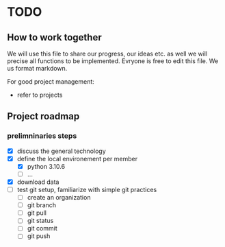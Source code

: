 # TODO
## How to work together

We will use this file to share our progress, our ideas etc. as well we will precise all functions to be implemented.
Evryone is free to edit this file. We us format markdown.

For good project management:
 - refer to projects

## Project roadmap

### prelimninaries steps

- [x] discuss the general technology
- [x] define the local environement per member
  - [x] python 3.10.6
  - [ ] ...
- [x] download data
- [ ] test git setup, familiarize with simple git practices
  - [ ] create an organization
  - [ ] git branch
  - [ ] git pull
  - [ ] git status
  - [ ] git commit
  - [ ] git push
